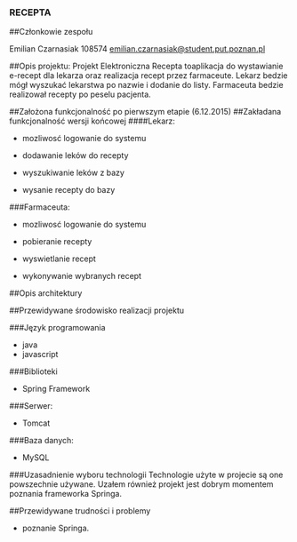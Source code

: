### RECEPTA


##Członkowie zespołu

Emilian Czarnasiak 108574 emilian.czarnasiak@student.put.poznan.pl


##Opis projektu:
Projekt Elektroniczna Recepta toaplikacja do wystawianie e-recept dla lekarza oraz realizacja recept przez
farmaceute.
Lekarz bedzie mógł wyszukać lekarstwa po nazwie i dodanie do listy. Farmaceuta bedzie realizował recepty po peselu pacjenta.

##Założona funkcjonalność po pierwszym etapie (6.12.2015)
##Zakładana funkcjonalność wersji końcowej
####Lekarz:

- mozliwosć logowanie do systemu 

- dodawanie leków do recepty

- wyszukiwanie leków z bazy

- wysanie recepty do bazy

###Farmaceuta:

- mozliwosć logowanie do systemu

- pobieranie recepty 

- wyswietlanie recept

- wykonywanie wybranych recept

##Opis architektury

##Przewidywane środowisko realizacji projektu

###Język programowania
- java
- javascript

###Biblioteki

- Spring Framework

###Serwer:

- Tomcat

###Baza danych:

- MySQL

###Uzasadnienie wyboru technologii
Technologie użyte w projecie są one powszechnie używane. Uzałem również projekt jest dobrym momentem poznania frameworka Springa.


##Przewidywane trudności i problemy
- poznanie Springa.
